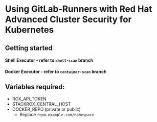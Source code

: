 # Using GitLab-Runners with Red Hat Advanced Cluster Security for Kubernetes 

## Getting started
#### Shell Executor - refer to `shell-scan` branch
#### Docker Executor - refer to `container-scan` branch

## Variables required:
- ROX_API_TOKEN
- STACKROX_CENTRAL_HOST
- DOCKER_REPO (private or public)
  - Replace `repo.example.com/namespace`
